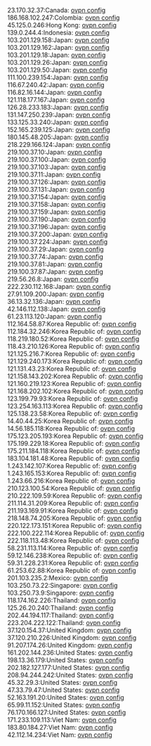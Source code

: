 23.170.32.37:Canada: [ovpn config](vpn/23_170_32_37.ovpn)  
186.168.102.247:Colombia: [ovpn config](vpn/186_168_102_247.ovpn)  
45.125.0.246:Hong Kong: [ovpn config](vpn/45_125_0_246.ovpn)  
139.0.244.4:Indonesia: [ovpn config](vpn/139_0_244_4.ovpn)  
103.201.129.158:Japan: [ovpn config](vpn/103_201_129_158.ovpn)  
103.201.129.162:Japan: [ovpn config](vpn/103_201_129_162.ovpn)  
103.201.129.18:Japan: [ovpn config](vpn/103_201_129_18.ovpn)  
103.201.129.26:Japan: [ovpn config](vpn/103_201_129_26.ovpn)  
103.201.129.50:Japan: [ovpn config](vpn/103_201_129_50.ovpn)  
111.100.239.154:Japan: [ovpn config](vpn/111_100_239_154.ovpn)  
116.67.240.42:Japan: [ovpn config](vpn/116_67_240_42.ovpn)  
116.82.16.144:Japan: [ovpn config](vpn/116_82_16_144.ovpn)  
121.118.177.167:Japan: [ovpn config](vpn/121_118_177_167.ovpn)  
126.28.233.183:Japan: [ovpn config](vpn/126_28_233_183.ovpn)  
131.147.250.239:Japan: [ovpn config](vpn/131_147_250_239.ovpn)  
133.125.33.240:Japan: [ovpn config](vpn/133_125_33_240.ovpn)  
152.165.239.125:Japan: [ovpn config](vpn/152_165_239_125.ovpn)  
180.145.48.205:Japan: [ovpn config](vpn/180_145_48_205.ovpn)  
218.229.166.124:Japan: [ovpn config](vpn/218_229_166_124.ovpn)  
219.100.37.10:Japan: [ovpn config](vpn/219_100_37_10.ovpn)  
219.100.37.100:Japan: [ovpn config](vpn/219_100_37_100.ovpn)  
219.100.37.103:Japan: [ovpn config](vpn/219_100_37_103.ovpn)  
219.100.37.11:Japan: [ovpn config](vpn/219_100_37_11.ovpn)  
219.100.37.126:Japan: [ovpn config](vpn/219_100_37_126.ovpn)  
219.100.37.131:Japan: [ovpn config](vpn/219_100_37_131.ovpn)  
219.100.37.154:Japan: [ovpn config](vpn/219_100_37_154.ovpn)  
219.100.37.158:Japan: [ovpn config](vpn/219_100_37_158.ovpn)  
219.100.37.159:Japan: [ovpn config](vpn/219_100_37_159.ovpn)  
219.100.37.190:Japan: [ovpn config](vpn/219_100_37_190.ovpn)  
219.100.37.196:Japan: [ovpn config](vpn/219_100_37_196.ovpn)  
219.100.37.200:Japan: [ovpn config](vpn/219_100_37_200.ovpn)  
219.100.37.224:Japan: [ovpn config](vpn/219_100_37_224.ovpn)  
219.100.37.29:Japan: [ovpn config](vpn/219_100_37_29.ovpn)  
219.100.37.74:Japan: [ovpn config](vpn/219_100_37_74.ovpn)  
219.100.37.81:Japan: [ovpn config](vpn/219_100_37_81.ovpn)  
219.100.37.87:Japan: [ovpn config](vpn/219_100_37_87.ovpn)  
219.56.26.8:Japan: [ovpn config](vpn/219_56_26_8.ovpn)  
222.230.112.168:Japan: [ovpn config](vpn/222_230_112_168.ovpn)  
27.91.109.200:Japan: [ovpn config](vpn/27_91_109_200.ovpn)  
36.13.32.136:Japan: [ovpn config](vpn/36_13_32_136.ovpn)  
42.146.112.138:Japan: [ovpn config](vpn/42_146_112_138.ovpn)  
61.23.113.120:Japan: [ovpn config](vpn/61_23_113_120.ovpn)  
112.164.58.87:Korea Republic of: [ovpn config](vpn/112_164_58_87.ovpn)  
112.184.32.246:Korea Republic of: [ovpn config](vpn/112_184_32_246.ovpn)  
118.219.180.52:Korea Republic of: [ovpn config](vpn/118_219_180_52.ovpn)  
118.43.210.126:Korea Republic of: [ovpn config](vpn/118_43_210_126.ovpn)  
121.125.216.7:Korea Republic of: [ovpn config](vpn/121_125_216_7.ovpn)  
121.129.240.173:Korea Republic of: [ovpn config](vpn/121_129_240_173.ovpn)  
121.131.43.23:Korea Republic of: [ovpn config](vpn/121_131_43_23.ovpn)  
121.158.143.202:Korea Republic of: [ovpn config](vpn/121_158_143_202.ovpn)  
121.160.219.123:Korea Republic of: [ovpn config](vpn/121_160_219_123.ovpn)  
121.168.202.102:Korea Republic of: [ovpn config](vpn/121_168_202_102.ovpn)  
123.199.79.93:Korea Republic of: [ovpn config](vpn/123_199_79_93.ovpn)  
123.254.163.113:Korea Republic of: [ovpn config](vpn/123_254_163_113.ovpn)  
125.138.23.58:Korea Republic of: [ovpn config](vpn/125_138_23_58.ovpn)  
14.40.44.25:Korea Republic of: [ovpn config](vpn/14_40_44_25.ovpn)  
14.56.185.118:Korea Republic of: [ovpn config](vpn/14_56_185_118.ovpn)  
175.123.205.193:Korea Republic of: [ovpn config](vpn/175_123_205_193.ovpn)  
175.199.229.18:Korea Republic of: [ovpn config](vpn/175_199_229_18.ovpn)  
175.211.184.118:Korea Republic of: [ovpn config](vpn/175_211_184_118.ovpn)  
183.104.181.48:Korea Republic of: [ovpn config](vpn/183_104_181_48.ovpn)  
1.243.142.107:Korea Republic of: [ovpn config](vpn/1_243_142_107.ovpn)  
1.243.165.153:Korea Republic of: [ovpn config](vpn/1_243_165_153.ovpn)  
1.243.66.216:Korea Republic of: [ovpn config](vpn/1_243_66_216.ovpn)  
210.123.100.54:Korea Republic of: [ovpn config](vpn/210_123_100_54.ovpn)  
210.222.109.59:Korea Republic of: [ovpn config](vpn/210_222_109_59.ovpn)  
211.114.31.209:Korea Republic of: [ovpn config](vpn/211_114_31_209.ovpn)  
211.193.169.91:Korea Republic of: [ovpn config](vpn/211_193_169_91.ovpn)  
218.148.74.205:Korea Republic of: [ovpn config](vpn/218_148_74_205.ovpn)  
220.122.173.151:Korea Republic of: [ovpn config](vpn/220_122_173_151.ovpn)  
222.100.222.114:Korea Republic of: [ovpn config](vpn/222_100_222_114.ovpn)  
222.118.113.48:Korea Republic of: [ovpn config](vpn/222_118_113_48.ovpn)  
58.231.113.114:Korea Republic of: [ovpn config](vpn/58_231_113_114.ovpn)  
59.12.146.238:Korea Republic of: [ovpn config](vpn/59_12_146_238.ovpn)  
59.31.228.231:Korea Republic of: [ovpn config](vpn/59_31_228_231.ovpn)  
61.253.62.88:Korea Republic of: [ovpn config](vpn/61_253_62_88.ovpn)  
201.103.235.2:Mexico: [ovpn config](vpn/201_103_235_2.ovpn)  
103.250.73.22:Singapore: [ovpn config](vpn/103_250_73_22.ovpn)  
103.250.73.9:Singapore: [ovpn config](vpn/103_250_73_9.ovpn)  
118.174.162.226:Thailand: [ovpn config](vpn/118_174_162_226.ovpn)  
125.26.20.240:Thailand: [ovpn config](vpn/125_26_20_240.ovpn)  
202.44.194.117:Thailand: [ovpn config](vpn/202_44_194_117.ovpn)  
223.204.222.122:Thailand: [ovpn config](vpn/223_204_222_122.ovpn)  
37.120.154.37:United Kingdom: [ovpn config](vpn/37_120_154_37.ovpn)  
37.120.210.226:United Kingdom: [ovpn config](vpn/37_120_210_226.ovpn)  
91.207.174.26:United Kingdom: [ovpn config](vpn/91_207_174_26.ovpn)  
161.202.144.236:United States: [ovpn config](vpn/161_202_144_236.ovpn)  
198.13.36.179:United States: [ovpn config](vpn/198_13_36_179.ovpn)  
202.182.127.177:United States: [ovpn config](vpn/202_182_127_177.ovpn)  
208.94.244.242:United States: [ovpn config](vpn/208_94_244_242.ovpn)  
45.32.29.3:United States: [ovpn config](vpn/45_32_29_3.ovpn)  
47.33.79.47:United States: [ovpn config](vpn/47_33_79_47.ovpn)  
52.163.191.20:United States: [ovpn config](vpn/52_163_191_20.ovpn)  
65.99.11.152:United States: [ovpn config](vpn/65_99_11_152.ovpn)  
76.170.166.127:United States: [ovpn config](vpn/76_170_166_127.ovpn)  
171.233.109.113:Viet Nam: [ovpn config](vpn/171_233_109_113.ovpn)  
183.80.184.27:Viet Nam: [ovpn config](vpn/183_80_184_27.ovpn)  
42.112.14.234:Viet Nam: [ovpn config](vpn/42_112_14_234.ovpn)  
